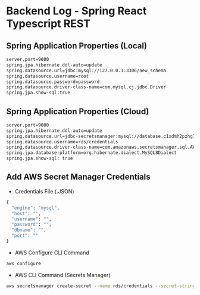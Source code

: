 # Backend Log - Spring React Typescript REST

## Spring Application Properties (Local)

```bash
server.port=9000
spring.jpa.hibernate.ddl-auto=update
spring.datasource.url=jdbc:mysql://127.0.0.1:3306/new_schema
spring.datasource.username=root
spring.datasource.password=password
spring.datasource.driver-class-name=com.mysql.cj.jdbc.Driver
spring.jpa.show-sql:true
```

## Spring Application Properties (Cloud)

```bash
server.port=9000
spring.jpa.hibernate.ddl-auto=update
spring.datasource.url=jdbc-secretsmanager:mysql://database.c1xdmh2pzhg7.us-east-1.rds.amazonaws.com:3306/schema
spring.datasource.username=rds/credentials
spring.datasource.driver-class-name=com.amazonaws.secretsmanager.sql.AWSSecretsManagerMySQLDriver
spring.jpa.database-platform=org.hibernate.dialect.MySQL8Dialect
spring.jpa.show-sql: true
```

## Add AWS Secret Manager Credentials

- Credentials File (.JSON)

```bash
{
  "engine": "mysql",
  "host": "",
  "username": "",
  "password": "",
  "dbname": "",
  "port": ""
}
```

- AWS Configure CLI Command

```bash
aws configure
```

- AWS CLI Command (Secrets Manager)

```bash
aws secretsmanager create-secret --name rds/credentials --secret-string file://credentials.json
```
